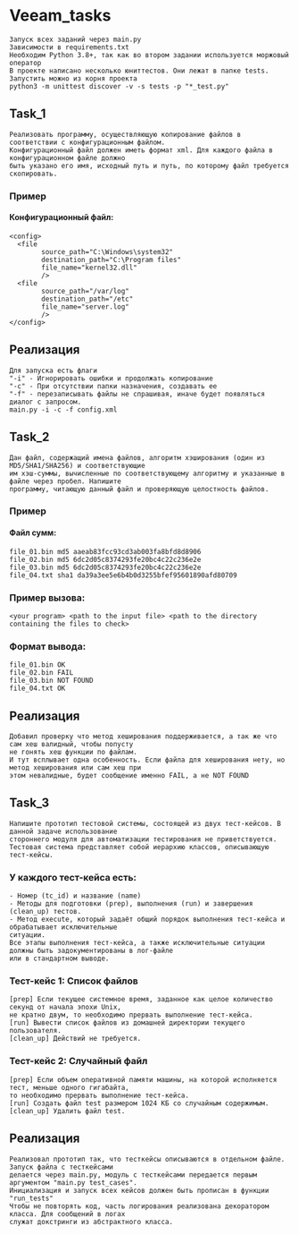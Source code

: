 # Veeam_tasks

    Запуск всех заданий через main.py
    Зависимости в requirements.txt
    Необходим Python 3.8+, так как во втором задании используется моржовый оператор
    В проекте написано несколько юниттестов. Они лежат в папке tests. Запустить можно из корня проекта
    python3 -m unittest discover -v -s tests -p "*_test.py"

## Task_1
    Реализовать программу, осуществляющую копирование файлов в соответствии с конфигурационным файлом.  
    Конфигурационный файл должен иметь формат xml. Для каждого файла в конфигурационном файле должно  
    быть указано его имя, исходный путь и путь, по которому файл требуется скопировать.

### Пример
#### Конфигурационный файл:
    <config>
      <file
            source_path="C:\Windows\system32"
            destination_path="C:\Program files"
            file_name="kernel32.dll"
            />
      <file
            source_path="/var/log"
            destination_path="/etc"
            file_name="server.log"
            />
    </config>
## Реализация
    Для запуска есть флаги
    "-i" - Игнорировать ошибки и продолжать копирование
    "-с" - При отсутствии папки назначения, создавать ее
    "-f" - перезаписывать файлы не спрашивая, иначе будет появляться диалог с запросом.
    main.py -i -c -f config.xml

## Task_2
    Дан файл, содержащий имена файлов, алгоритм хэширования (один из MD5/SHA1/SHA256) и соответствующие  
    им хэш-суммы, вычисленные по соответствующему алгоритму и указанные в файле через пробел. Напишите  
    программу, читающую данный файл и проверяющую целостность файлов.

### Пример
#### Файл сумм:
    file_01.bin md5 aaeab83fcc93cd3ab003fa8bfd8d8906
    file_02.bin md5 6dc2d05c8374293fe20bc4c22c236e2e
    file_03.bin md5 6dc2d05c8374293fe20bc4c22c236e2e
    file_04.txt sha1 da39a3ee5e6b4b0d3255bfef95601890afd80709
### Пример вызова:  
    <your program> <path to the input file> <path to the directory containing the files to check>
### Формат вывода:
    file_01.bin OK
    file_02.bin FAIL
    file_03.bin NOT FOUND
    file_04.txt OK
## Реализация
    Добавил проверку что метод хеширования поддерживается, а так же что сам хеш валидный, чтобы попусту  
    не гонять хеш функции по файлам. 
    И тут всплывает одна особенность. Если файла для хеширования нету, но метод хеширования или сам хеш при  
    этом невалидные, будет сообщение именно FAIL, а не NOT FOUND

## Task_3
    Напишите прототип тестовой системы, состоящей из двух тест-кейсов. В данной задаче использование  
    стороннего модуля для автоматизации тестирования не приветствуется.  
    Тестовая система представляет собой иерархию классов, описывающую тест-кейсы.  
### У каждого тест-кейса есть:
    - Номер (tc_id) и название (name)
    - Методы для подготовки (prep), выполнения (run) и завершения (clean_up) тестов. 
    - Метод execute, который задаёт общий порядок выполнения тест-кейса и обрабатывает исключительные  
    ситуации. 
    Все этапы выполнения тест-кейса, а также исключительные ситуации должны быть задокументированы в лог-файле  
    или в стандартном выводе.

### Тест-кейс 1: Список файлов
    [prep] Если текущее системное время, заданное как целое количество секунд от начала эпохи Unix,  
    не кратно двум, то необходимо прервать выполнение тест-кейса.
    [run] Вывести список файлов из домашней директории текущего пользователя.
    [clean_up] Действий не требуется.
### Тест-кейс 2: Случайный файл
    [prep] Если объем оперативной памяти машины, на которой исполняется тест, меньше одного гигабайта,  
    то необходимо прервать выполнение тест-кейса.
    [run] Создать файл test размером 1024 КБ со случайным содержимым.
    [clean_up] Удалить файл test.
## Реализация
    Реализовал прототип так, что тесткейсы описываются в отдельном файле. Запуск файла с тесткейсами  
    делается через main.py, модуль с тесткейсами передается первым аргументом "main.py test_cases".
    Инициализация и запуск всех кейсов должен быть прописан в функции "run_tests"
    Чтобы не повторять код, часть логирования реализована декоратором класса. Для сообщений в логах  
    служат докстринги из абстрактного класса.
    

